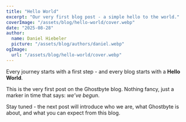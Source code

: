 ```yaml
---
title: "Hello World"
excerpt: "Our very first blog post - a simple hello to the world."
coverImage: "/assets/blog/hello-world/cover.webp"
date: "2025-08-28"
author:
  name: Daniel Hiebeler
  picture: "/assets/blog/authors/daniel.webp"
ogImage:
  url: "/assets/blog/hello-world/cover.webp"
---
```



Every journey starts with a first step - and every blog starts with a **Hello World**.  

This is the very first post on the Ghostbyte blog. Nothing fancy, just a marker in time that says: *we’ve begun*.  

Stay tuned - the next post will introduce who we are, what Ghostbyte is about, and what you can expect from this blog.
